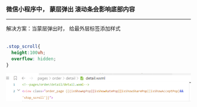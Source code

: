 ### 微信小程序中， 蒙层弹出 滚动条会影响底部内容

---

解决方案：当蒙层弹出时， 给最外层标签添加样式 

```css

.stop_scroll{
  height:100vh;
  overflow: hidden;
}

```
![](../../images/2020/Nov120201.png)